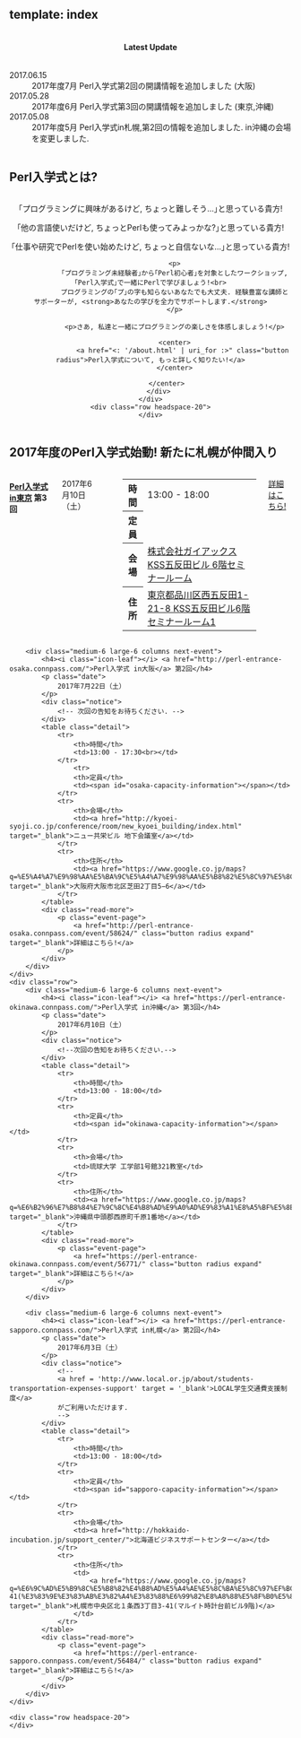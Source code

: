 template: index
---

<section id="homepage-update">
    <div class="row">
        <div class="title column">
            <center>
                <h4>Latest Update</h4>
            </center>
        </div>
        <div class="listed column">
            <dl class="article">
                <dt>2017.06.15</dt>
                <dd>2017年度7月 Perl入学式第2回の開講情報を追加しました (大阪)</dd>
                <dt>2017.05.28</dt>
                <dd>2017年度6月 Perl入学式第3回の開講情報を追加しました (東京,沖縄)</dd>
                <dt>2017.05.08</dt>
                <dd>2017年度5月 Perl入学式in札幌,第2回の情報を追加しました.   in沖縄の会場を変更しました.<dd>
            </dl>
        </div>
    </div>
</section>

<section id="homepage-event">
    <div class="row">
        <h2>Perl入学式とは? </h2>
        <div class="large-12 columns">
        </div>
    </div>
    <div class="row">
        <div class="large-12 columns">
            <center>
                <p>｢プログラミングに興味があるけど, ちょっと難しそう...｣と思っている貴方!</p>
                <p>｢他の言語使いだけど, ちょっとPerlも使ってみよっかな?｣と思っている貴方!</p>
                <p>｢仕事や研究でPerlを使い始めたけど, ちょっと自信ないな...｣と思っている貴方!</p>

                <p>
                ｢プログラミング未経験者｣から｢Perl初心者｣を対象としたワークショップ, ｢Perl入学式｣で一緒にPerlで学びましょう!<br>
                プログラミングの｢プ｣の字も知らないあなたでも大丈夫. 経験豊富な講師とサポーターが, <strong>あなたの学びを全力でサポートします.</strong>
                </p>

                <p>さあ, 私達と一緒にプログラミングの楽しさを体感しましょう!</p>

                <center>
                    <a href="<: '/about.html' | uri_for :>" class="button radius">Perl入学式について, もっと詳しく知りたい!</a>
                </center>

            </center>
        </div>
    </div>
    <div class="row headspace-20">
    </div>
</section>

<section id="homepage-event">
    <div class="row">
        <h2>2017年度のPerl入学式始動! 新たに札幌が仲間入り</h2>
        <div class="large-12 columns">
        </div>
    </div>
    <div class="row">
        <div class="medium-6 large-6 columns next-event">
            <h4><i class="icon-leaf"></i> <a href="http://perl-entrance-tokyo.connpass.com/">Perl入学式 in東京</a> 第3回</h4>
            <p class="date">
                2017年6月10日（土）
            </p>
            <div class="notice">
                <!--次回の告知をお待ちください.-->
            </div>
            <table class="detail">
                <tr>
                    <th>時間</th>
                    <td>13:00 - 18:00</td>
                </tr>
                <tr>
                    <th>定員</th>
                    <td><span id="tokyo-capacity-information"></span></td>
                </tr>
                <tr>
                    <th>会場</th>
                    <td><a href="http://www.adish.co.jp/about/company_information" target="_blank">株式会社ガイアックス KSS五反田ビル 6階セミナールーム</a></td>
                </tr>
                <tr>
                    <th>住所</th>
                    <td><a href="https://www.google.co.jp/maps?q=%E6%9D%B1%E4%BA%AC%E9%83%BD%E5%93%81%E5%B7%9D%E5%8C%BA%E8%A5%BF%E4%BA%94%E5%8F%8D%E7%94%B01-21-8+KSS%E4%BA%94%E5%8F%8D%E7%94%B0%E3%83%93%E3%83%AB6%E9%9A%8E+%E3%82%BB%E3%83%9F%E3%83%8A%E3%83%BC%E3%83%AB%E3%83%BC%E3%83%A01&zoom=17" target="_blank">東京都品川区西五反田1-21-8 KSS五反田ビル6階 セミナールーム1</a></td>
                </tr>
            </table>
            <div class="read-more">
                <p class="event-page">
                    <a href="https://perl-entrance-tokyo.connpass.com/event/56776/" class="button radius expand" target="_blank">詳細はこちら!</a>
                </p>
            </div>
        </div>

        <div class="medium-6 large-6 columns next-event">
            <h4><i class="icon-leaf"></i> <a href="http://perl-entrance-osaka.connpass.com/">Perl入学式 in大阪</a> 第2回</h4>
            <p class="date">
                2017年7月22日（土）
            </p>
            <div class="notice">
                <!-- 次回の告知をお待ちください. -->
            </div>
            <table class="detail">
                <tr>
                    <th>時間</th>
                    <td>13:00 - 17:30<br></td>
                </tr>
                    <tr>
                    <th>定員</th>
                    <td><span id="osaka-capacity-information"></span></td>
                </tr>
                <tr>
                    <th>会場</th>
                    <td><a href="http://kyoei-syoji.co.jp/conference/room/new_kyoei_building/index.html" target="_blank">ニュー共栄ビル 地下会議室</a></td>
                </tr>
                <tr>
                    <th>住所</th>
                    <td><a href="https://www.google.co.jp/maps?q=%E5%A4%A7%E9%98%AA%E5%BA%9C%E5%A4%A7%E9%98%AA%E5%B8%82%E5%8C%97%E5%8C%BA%E8%8A%9D%E7%94%B02%E4%B8%81%E7%9B%AE5%E2%88%926" target="_blank">大阪府大阪市北区芝田2丁目5−6</a></td>
                </tr>
            </table>
            <div class="read-more">
                <p class="event-page">
                    <a href="http://perl-entrance-osaka.connpass.com/event/58624/" class="button radius expand" target="_blank">詳細はこちら!</a>
                </p>
            </div>
        </div>
    </div>
    <div class="row">
        <div class="medium-6 large-6 columns next-event">
            <h4><i class="icon-leaf"></i> <a href="https://perl-entrance-okinawa.connpass.com/">Perl入学式 in沖縄</a> 第3回</h4>
            <p class="date">
                2017年6月10日（土）
            </p>
            <div class="notice">
                <!--次回の告知をお待ちください.-->
            </div>
            <table class="detail">
                <tr>
                    <th>時間</th>
                    <td>13:00 - 18:00</td>
                </tr>
                <tr>
                    <th>定員</th>
                    <td><span id="okinawa-capacity-information"></span></td>
                </tr>
                <tr>
                    <th>会場</th>
                    <td>琉球大学 工学部1号館321教室</td>
                </tr>
                <tr>
                    <th>住所</th>
                    <td><a href="https://www.google.co.jp/maps?q=%E6%B2%96%E7%B8%84%E7%9C%8C%E4%B8%AD%E9%A0%AD%E9%83%A1%E8%A5%BF%E5%8E%9F%E7%94%BA%E5%8D%83%E5%8E%9F1%E7%95%AA%E5%9C%B0&zoom=17" target="_blank">沖縄県中頭郡西原町千原1番地</a></td>
                </tr>
            </table>
            <div class="read-more">
                <p class="event-page">
                    <a href="https://perl-entrance-okinawa.connpass.com/event/56771/" class="button radius expand" target="_blank">詳細はこちら!</a>
                </p>
            </div>
        </div>

        <div class="medium-6 large-6 columns next-event">
            <h4><i class="icon-leaf"></i> <a href="https://perl-entrance-sapporo.connpass.com/">Perl入学式 in札幌</a> 第2回</h4>
            <p class="date">
                2017年6月3日（土）
            </p>
            <div class="notice">
                <!--
                <a href = 'http://www.local.or.jp/about/students-transportation-expenses-support' target = '_blank'>LOCAL学生交通費支援制度</a>
                がご利用いただけます.
                -->
            </div>
            <table class="detail">
                <tr>
                    <th>時間</th>
                    <td>13:00 - 18:00</td>
                </tr>
                <tr>
                    <th>定員</th>
                    <td><span id="sapporo-capacity-information"></span></td>
                </tr>
                <tr>
                    <th>会場</th>
                    <td><a href="http://hokkaido-incubation.jp/support_center/">北海道ビジネスサポートセンター</a></td>
                </tr>
                <tr>
                    <th>住所</th>
                    <td>
                        <a href="https://www.google.co.jp/maps?q=%E6%9C%AD%E5%B9%8C%E5%B8%82%E4%B8%AD%E5%A4%AE%E5%8C%BA%E5%8C%97%EF%BC%91%E6%9D%A1%E8%A5%BF3%E4%B8%81%E7%9B%AE3-41(%E3%83%9E%E3%83%AB%E3%82%A4%E3%83%88%E6%99%82%E8%A8%88%E5%8F%B0%E5%89%8D%E3%83%93%E3%83%AB9%E9%9A%8E)&zoom=17" target="_blank">札幌市中央区北１条西3丁目3-41(マルイト時計台前ビル9階)</a>
                    </td>
                </tr>
            </table>
            <div class="read-more">
                <p class="event-page">
                    <a href="https://perl-entrance-sapporo.connpass.com/event/56484/" class="button radius expand" target="_blank">詳細はこちら!</a>
                </p>
            </div>
        </div>
    </div>

    <div class="row headspace-20">
    </div>
</section>

<script src="http://code.jquery.com/jquery.js"></script>
<script type="text/javascript">
  var PerlEntrance = {
    "zusaar_event_id": {
    },
    "atndbeta_event_id": {
    },
    // 自動で生成されます！ line: 221
    "connpass_event_id": {
    },
    "doorkeeper_event_id": {
    },
    "zusaar_api_endpoint_url": "http://www.zusaar.com/api/event/",
    "atndbeta_api_endpoint_url": "http://api.atnd.org/events/",
    "connpass_api_endpoint_url": "https://connpass.com/api/v1/event/",
    "doorkeeper_api_endpoint_url": "http://api.doorkeeper.jp/events/"
  };
  function keys(hash) {
    var keys = [];
    for ( var key in hash ) keys.push(key);
    return keys;
  }

  // Zusaar
  $(document).ready(function(){
    var endpoint_url = PerlEntrance.zusaar_api_endpoint_url;
    $.each(keys(PerlEntrance.zusaar_event_id), function(index, region){
      var $info_container = $("#"+region+"-capacity-information"),
          get_url = endpoint_url+"?event_id="+PerlEntrance.zusaar_event_id[region]+"&format=jsonp";
      if ( !$info_container[0] ) return;
      $.ajax({
        url: get_url,
        type: "GET",
        dataType: "jsonp",
        success: function(json) {
          var event = json.event[0],
              waiting  = event["waiting"],  // 補欠者
              accepted = event["accepted"], // 参加者
              limit    = event["limit"];    // 定員
          if ( typeof waiting !== "undefined" && typeof accepted !== "undefined" && typeof limit !== "undefined" ) {
            $info_container.html(limit+"人 (現在"+accepted+"名参加, "+waiting+"名補欠)");
          } else {
            $info_container.html("(データ取得ができませんでした)");
          }
        }
      });
    });
  });

  // ATND beta
  $(document).ready(function(){
    var endpoint_url = PerlEntrance.atndbeta_api_endpoint_url;
    $.each(keys(PerlEntrance.atndbeta_event_id), function(index, region){
      var $info_container = $("#"+region+"-capacity-information"),
          get_url = endpoint_url+"?event_id="+PerlEntrance.atndbeta_event_id[region]+"&format=jsonp";
      if ( !$info_container[0] ) return;
      $.ajax({
        url: get_url,
        type: "GET",
        dataType: "jsonp",
        success: function(json) {
          var event = json.events[0].event,
              waiting  = event["waiting"],  // 補欠者
              accepted = event["accepted"], // 参加者
              limit    = event["limit"];    // 定員
          if ( typeof waiting !== "undefined" && typeof accepted !== "undefined" && typeof limit !== "undefined" ) {
            $info_container.html(limit+"人 (現在"+accepted+"名参加, "+waiting+"名補欠)");
          } else {
            $info_container.html("(データ取得ができませんでした)");
          }
        }
      });
    });
  });

  // Connpass
  $(document).ready(function(){
    var endpoint_url = PerlEntrance.connpass_api_endpoint_url;
    $(".row .event-page a").each(function(i, v) {
        var matches = $(v).attr("href").match(/perl-entrance-([a-z]+?)\.connpass\.com\/event\/([0-9]+)\/?$/)
        if (matches)
            PerlEntrance["connpass_event_id"][matches[1]] = matches[2]
    })
    $.each(keys(PerlEntrance.connpass_event_id), function(index, region){
      var $info_container = $("#"+region+"-capacity-information"),
          get_url = endpoint_url+"?event_id="+PerlEntrance.connpass_event_id[region]+"&format=json";
      if ( !$info_container[0] ) return;
      $.ajax({
        url: get_url,
        type: "GET",
        dataType: "jsonp",
        success: function(json) {
          var event = json.events[0],
              waiting  = event["waiting"],  // 補欠者
              accepted = event["accepted"], // 参加者
              limit    = event["limit"];    // 定員
          if ( typeof waiting !== "undefined" && typeof accepted !== "undefined" && typeof limit !== "undefined" ) {
            $info_container.html(limit+"人 (現在"+accepted+"名参加, "+waiting+"名補欠)");
          } else {
            $info_container.html("(データ取得ができませんでした)");
          }
        }
      });
    });
  });

  // Doorkeeper
  $(document).ready(function(){
    var endpoint_url = PerlEntrance.doorkeeper_api_endpoint_url;
    $.each(keys(PerlEntrance.doorkeeper_event_id), function(index, region){
      var $info_container = $("#"+region+"-capacity-information"),
          get_url = endpoint_url+PerlEntrance.doorkeeper_event_id[region];
      if ( !$info_container[0] ) return;
      $.ajax({
        url: get_url,
        type: "GET",
        dataType: "jsonp",
        success: function(json) {
          var event = json.event,
              waiting  = event["waitlisted"],   // 補欠者
              accepted = event["participants"], // 参加者
              limit    = event["ticket_limit"]; // 定員
          if ( typeof waiting !== "undefined" && typeof accepted !== "undefined" && typeof limit !== "undefined" ) {
            $info_container.html(limit+"人 (現在"+accepted+"名参加, "+waiting+"名補欠)");
          } else {
            $info_container.html("(データ取得ができませんでした)");
          }
        }
      });
    });
  });

</script>
